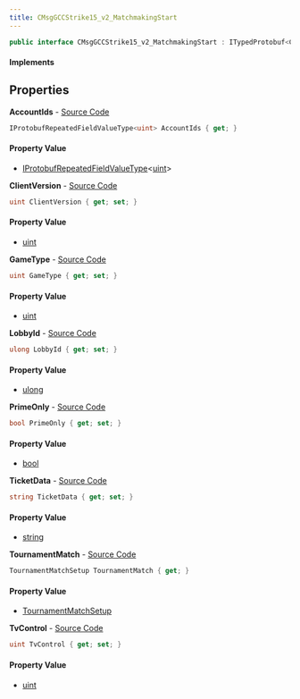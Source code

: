 ```yaml
---
title: CMsgGCCStrike15_v2_MatchmakingStart
---
```


```csharp
public interface CMsgGCCStrike15_v2_MatchmakingStart : ITypedProtobuf<CMsgGCCStrike15_v2_MatchmakingStart>, INativeHandle
```

#### Implements

## Properties

**AccountIds** - [Source Code](https://github.com/swiftly-solution/swiftlys2/blob/master/managed/src/SwiftlyS2.Generated/Protobufs/Interfaces/CMsgGCCStrike15_v2_MatchmakingStart.cs#L13)

```csharp
IProtobufRepeatedFieldValueType<uint> AccountIds { get; }
```

#### Property Value

- [IProtobufRepeatedFieldValueType](/docs/api/shared/netmessages/iprotobufrepeatedfieldvaluetype-1)<[uint](https://learn.microsoft.com/dotnet/api/system.uint32)>

**ClientVersion** - [Source Code](https://github.com/swiftly-solution/swiftlys2/blob/master/managed/src/SwiftlyS2.Generated/Protobufs/Interfaces/CMsgGCCStrike15_v2_MatchmakingStart.cs#L22)

```csharp
uint ClientVersion { get; set; }
```

#### Property Value

- [uint](https://learn.microsoft.com/dotnet/api/system.uint32)

**GameType** - [Source Code](https://github.com/swiftly-solution/swiftlys2/blob/master/managed/src/SwiftlyS2.Generated/Protobufs/Interfaces/CMsgGCCStrike15_v2_MatchmakingStart.cs#L16)

```csharp
uint GameType { get; set; }
```

#### Property Value

- [uint](https://learn.microsoft.com/dotnet/api/system.uint32)

**LobbyId** - [Source Code](https://github.com/swiftly-solution/swiftlys2/blob/master/managed/src/SwiftlyS2.Generated/Protobufs/Interfaces/CMsgGCCStrike15_v2_MatchmakingStart.cs#L34)

```csharp
ulong LobbyId { get; set; }
```

#### Property Value

- [ulong](https://learn.microsoft.com/dotnet/api/system.uint64)

**PrimeOnly** - [Source Code](https://github.com/swiftly-solution/swiftlys2/blob/master/managed/src/SwiftlyS2.Generated/Protobufs/Interfaces/CMsgGCCStrike15_v2_MatchmakingStart.cs#L28)

```csharp
bool PrimeOnly { get; set; }
```

#### Property Value

- [bool](https://learn.microsoft.com/dotnet/api/system.boolean)

**TicketData** - [Source Code](https://github.com/swiftly-solution/swiftlys2/blob/master/managed/src/SwiftlyS2.Generated/Protobufs/Interfaces/CMsgGCCStrike15_v2_MatchmakingStart.cs#L19)

```csharp
string TicketData { get; set; }
```

#### Property Value

- [string](https://learn.microsoft.com/dotnet/api/system.string)

**TournamentMatch** - [Source Code](https://github.com/swiftly-solution/swiftlys2/blob/master/managed/src/SwiftlyS2.Generated/Protobufs/Interfaces/CMsgGCCStrike15_v2_MatchmakingStart.cs#L25)

```csharp
TournamentMatchSetup TournamentMatch { get; }
```

#### Property Value

- [TournamentMatchSetup](/docs/api/shared/protobufdefinitions/tournamentmatchsetup)

**TvControl** - [Source Code](https://github.com/swiftly-solution/swiftlys2/blob/master/managed/src/SwiftlyS2.Generated/Protobufs/Interfaces/CMsgGCCStrike15_v2_MatchmakingStart.cs#L31)

```csharp
uint TvControl { get; set; }
```

#### Property Value

- [uint](https://learn.microsoft.com/dotnet/api/system.uint32)

